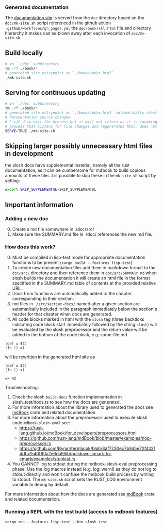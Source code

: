 ### Generated documentation

The [documentation site](https://sl-sh-dev.github.io/sl-sh/) is served from the `doc` directory
based on the `doc/mk-site.sh` script referenced in the github action `.github/workflows/gh_pages.yml`
the `doc/book/all.html` file and directory hierarchy it makes can be blown away after each invocation of `doc/mk-site.sh`

## Build locally
```bash
# in `./doc` subdirectory
rm -rf ./book/*
# generated site entrypoint at `./book/index.html`
./mk-site.sh
```
## Serving for continuous updating

```bash
# in `./doc` subdirectory
rm -rf ./book/*
# generated site entrypoint at `./book/index.html` automatically rebuilds when
# documentation source changes.
# C-c/C-d to exit the process but it will not return as it is invoking a
# process that listens for file changes and regenerates html, does not return.
SERVE=TRUE ./mk-site.sh
```

## Skipping larger possibly unnecessary html files in development
the slosh docs have supplemental material, namely all the rust documentation, as
it can be cumbersome for mdbook to build copious amounts of these files it is
possible to skip these in the `mk-site.sh` script by setting:
```bash
export SKIP_SUPPLEMENTAL=SKIP_SUPPLEMENTAL
```

## Important information

### Adding a new doc
0. Create a md file somewhere in ./doc/src/
1. Make sure the SUMMARY.md file in ./doc/ references the new md file.

### How does this work?

0. Must be compiled in lisp-test mode for appropriate documentation functions to be present (`cargo build --features lisp-test`).
1. To create new documentation files add them in markdown format to the `doc/src/` directory and
   then reference them in `doc/src/SUMMARY.md` when slosh builds the documentation it will create
   an html file in the format specified in the SUMMARY.md table of contents at the provided relative URL.
2. Docs from functions are automatically added to the chapter corresponding to their section.
3. md files in `./src/section-docs/` named after a given section are automatically included in the paragraph
   immediately below the section's header for that chapter when docs are generated.
4. All code blocks marked in html with the `slosh` tag (three backticks indicating code block start
   immediately followed by the string `slosh`) will be evaluated by the slosh preprocessor
   and the return value will be added to the bottom of the code block, e.g.
   some-file.md

```slosh
(def x 42)
(fn () x)
```

will be rewritten in the generated html site as

```
(def x 42)
(fn () x)

=> 42
```

Troubleshooting:

1. Check the slosh `build-docs` function implementation in slosh_test/docs.rs to see how the docs are generated.
2. For more information about the library used to generated the docs see [mdBook](https://rust-lang.github.io/mdBook/index.html)
   crate and related documentation.
3. For more information about the preprocessor used to execute slosh code `mdbook-slosh-eval` see:
    - https://rust-lang.github.io/mdBook/for_developers/preprocessors.html
    - https://github.com/rust-lang/mdBook/blob/master/examples/nop-preprocessor.rs
    - https://github.com/Byron/termbook/blob/8af7230ec7b9d5e72f43214dfa7540f90a2e6da9/lib/pulldown-cmark-to-cmark/examples/stupicat.rs
4. You CANNOT log to stdout during the mdbook-slosh-eval preprocessing phase. Use
   the log macros instead (e.g. log::warn!) as they do not log to stdout directly
   and won't confuse the mdbook build process by writing to stdout. The `mk-site.sh`
   script sets the RUST_LOG environment variable to debug by default.

For more information about how the docs are generated see [mdBook](https://rust-lang.github.io/mdBook/index.html)
crate and related documentation.

### Running a REPL with the test build (access to mdbook features)
```
cargo run --features lisp-test --bin slosh_test
```
